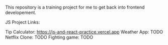 This repository is a training project for me to get back into frontend developement.

JS Project Links:

Tip Calculator: https://js-and-react-practice.vercel.app
Weather App: TODO 
Netflix Clone: TODO 
Fighting game: TODO
